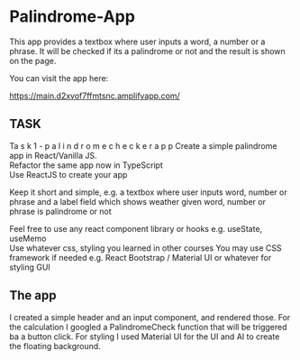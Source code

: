 # Palindrome-App

This app provides a textbox where user inputs a word, a number or a phrase.
It will be checked if its a palindrome or not and the result is shown on the page.

You can visit the app here:

https://main.d2xvof7ffmtsnc.amplifyapp.com/

## TASK

Ta s k 1 - p a l i n d r o m e c h e c k e r a p p
Create a simple palindrome app in React/Vanilla JS.  
Refactor the same app now in TypeScript  
Use ReactJS to create your app

Keep it short and simple, e.g. a textbox where user inputs word, number or phrase and a label field which shows weather given word, number or phrase is palindrome or not

Feel free to use any react component library or hooks e.g. useState, useMemo  
Use whatever css, styling you learned in other courses
You may use CSS framework if needed e.g. React Bootstrap / Material UI or whatever for styling GUI

## The app

I created a simple header and an input component, and rendered those. For the calculation I googled a PalindromeCheck function that will be triggered ba a button click.
For styling I used Material UI for the UI and AI to create the floating background.
